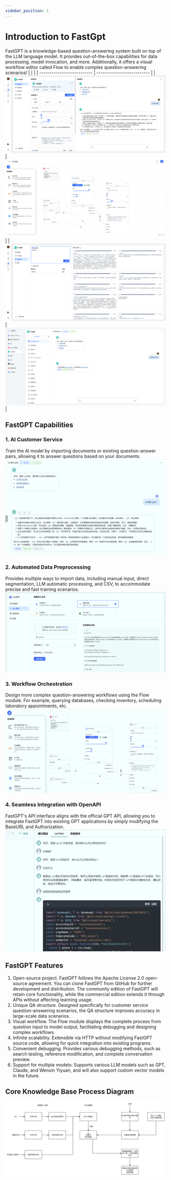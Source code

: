 ```yaml
---
sidebar_position: 1
---
```


# Introduction to FastGpt

FastGPT is a knowledge-based question-answering system built on top of the LLM language model. It provides out-of-the-box capabilities for data processing, model invocation, and more. Additionally, it offers a visual workflow editor called Flow to enable complex question-answering scenarios!
| | |
| -------------------------- | -------------------------- |
| ![Demo](./imgs/intro1.png) | ![Demo](./imgs/intro2.png) |
| ![Demo](./imgs/intro3.png) | ![Demo](./imgs/intro4.png) |

## FastGPT Capabilities

### 1. AI Customer Service

Train the AI model by importing documents or existing question-answer pairs, allowing it to answer questions based on your documents.
![Ability1](./imgs/ability1.png)

### 2. Automated Data Preprocessing

Provides multiple ways to import data, including manual input, direct segmentation, LLM automatic processing, and CSV, to accommodate precise and fast training scenarios.
![Ability1](./imgs/ability2.png)

### 3. Workflow Orchestration

Design more complex question-answering workflows using the Flow module. For example, querying databases, checking inventory, scheduling laboratory appointments, etc.
![Ability1](./imgs/ability3.png)

### 4. Seamless Integration with OpenAPI

FastGPT's API interface aligns with the official GPT API, allowing you to integrate FastGPT into existing GPT applications by simply modifying the BaseURL and Authorization.
![Ability1](./imgs/ability4.png)

## FastGPT Features

1. Open-source project. FastGPT follows the Apache License 2.0 open-source agreement. You can clone FastGPT from GitHub for further development and distribution. The community edition of FastGPT will retain core functionality, while the commercial edition extends it through APIs without affecting learning usage.
2. Unique QA structure. Designed specifically for customer service question-answering scenarios, the QA structure improves accuracy in large-scale data scenarios.
3. Visual workflow. The Flow module displays the complete process from question input to model output, facilitating debugging and designing complex workflows.
4. Infinite scalability. Extensible via HTTP without modifying FastGPT source code, allowing for quick integration into existing programs.
5. Convenient debugging. Provides various debugging methods, such as search testing, reference modification, and complete conversation preview.
6. Support for multiple models: Supports various LLM models such as GPT, Claude, and Wenxin Yiyuan, and will also support custom vector models in the future.

## Core Knowledge Base Process Diagram

![KBProcess](./imgs/KBProcess.jpg?raw=true 'KBProcess')

